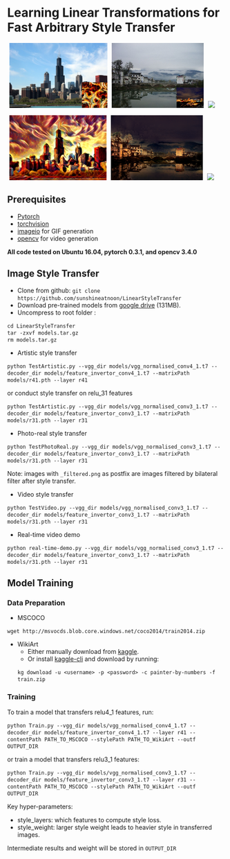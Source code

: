 # Learning Linear Transformations for Fast Arbitrary Style Transfer

<img src="doc/images/chicago_paste.png" height="150" hspace="5"><img src="doc/images/photo_content.png" height="150" hspace="5"><img src="doc/images/content.gif" height="150" hspace="5">

<img src="doc/images/chicago_27.png" height="150" hspace="5"><img src="doc/images/in5_result.png" height="150" hspace="5"><img src="doc/images/test.gif" height="150" hspace="5">

## Prerequisites
- [Pytorch](http://pytorch.org/)
- [torchvision](https://github.com/pytorch/vision)
- [imageio](https://pypi.python.org/pypi/imageio) for GIF generation
- [opencv](https://opencv.org/) for video generation

**All code tested on Ubuntu 16.04, pytorch 0.3.1, and opencv 3.4.0**

## Image Style Transfer
- Clone from github: `git clone https://github.com/sunshineatnoon/LinearStyleTransfer`
- Download pre-trained models from [google drive](https://drive.google.com/open?id=1nBRM9KX4N0HV0uPItU1RuCved9q-vXdM) (131MB).
- Uncompress to root folder :
```
cd LinearStyleTransfer
tar -zxvf models.tar.gz
rm models.tar.gz
```
- Artistic style transfer
```
python TestArtistic.py --vgg_dir models/vgg_normalised_conv4_1.t7 --decoder_dir models/feature_invertor_conv4_1.t7 --matrixPath models/r41.pth --layer r41
```
or conduct style transfer on relu_31 features
```
python TestArtistic.py --vgg_dir models/vgg_normalised_conv3_1.t7 --decoder_dir models/feature_invertor_conv3_1.t7 --matrixPath models/r31.pth --layer r31
```
- Photo-real style transfer
```
python TestPhotoReal.py --vgg_dir models/vgg_normalised_conv3_1.t7 --decoder_dir models/feature_invertor_conv3_1.t7 --matrixPath models/r31.pth --layer r31
```
Note: images with `_filtered.png` as postfix are images filtered by bilateral filter after style transfer.

- Video style transfer
```
python TestVideo.py --vgg_dir models/vgg_normalised_conv3_1.t7 --decoder_dir models/feature_invertor_conv3_1.t7 --matrixPath models/r31.pth --layer r31
```
- Real-time video demo
```
python real-time-demo.py --vgg_dir models/vgg_normalised_conv3_1.t7 --decoder_dir models/feature_invertor_conv3_1.t7 --matrixPath models/r31.pth --layer r31
```

## Model Training
### Data Preparation
- MSCOCO
```
wget http://msvocds.blob.core.windows.net/coco2014/train2014.zip
```
- WikiArt
  - Either manually download from [kaggle](https://www.kaggle.com/c/painter-by-numbers).
  - Or install [kaggle-cli](https://github.com/floydwch/kaggle-cli) and download by running:
  ```
  kg download -u <username> -p <password> -c painter-by-numbers -f train.zip
  ```

### Training
To train a model that transfers relu4_1 features, run:
```
python Train.py --vgg_dir models/vgg_normalised_conv4_1.t7 --decoder_dir models/feature_invertor_conv4_1.t7 --layer r41 --contentPath PATH_TO_MSCOCO --stylePath PATH_TO_WikiArt --outf OUTPUT_DIR
```
or train a model that transfers relu3_1 features:
```
python Train.py --vgg_dir models/vgg_normalised_conv3_1.t7 --decoder_dir models/feature_invertor_conv3_1.t7 --layer r31 --contentPath PATH_TO_MSCOCO --stylePath PATH_TO_WikiArt --outf OUTPUT_DIR
```
Key hyper-parameters:
- style_layers: which features to compute style loss.
- style_weight: larger style weight leads to heavier style in transferred images.

Intermediate results and weight will be stored in `OUTPUT_DIR`
